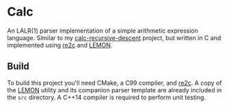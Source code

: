 # Calc

An LALR(1) parser implementation of a simple arithmetic expression language. Similar to my [calc-recursive-descent][1] project, but written in C and implemented using [re2c][2] and [LEMON][3].

## Build

To build this project you'll need CMake, a C99 compiler, and [re2c][2]. A copy of the [LEMON][3] utility and its companion parser template are already included in the `src` directory. A C++14 compiler is required to perform unit testing.

[1]: https://github.com/JCube001/calc-recursive-descent
[2]: http://re2c.org/
[3]: https://www.hwaci.com/sw/lemon/

